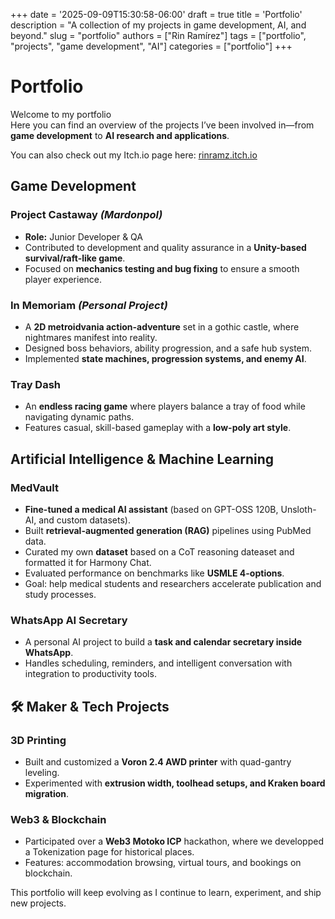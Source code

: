 +++
date = '2025-09-09T15:30:58-06:00'
draft = true
title = 'Portfolio'
description = "A collection of my projects in game development, AI, and beyond."
slug = "portfolio"
authors = ["Rin Ramírez"]
tags = ["portfolio", "projects", "game development", "AI"]
categories = ["portfolio"]
+++

# Portfolio

Welcome to my portfolio  
Here you can find an overview of the projects I’ve been involved in—from **game development** to **AI research and applications**.  

You can also check out my Itch.io page here: [rinramz.itch.io](https://rinramz.itch.io)

## Game Development

### Project Castaway *(Mardonpol)*
- **Role:** Junior Developer & QA  
- Contributed to development and quality assurance in a **Unity-based survival/raft-like game**.  
- Focused on **mechanics testing and bug fixing** to ensure a smooth player experience.  

### In Memoriam *(Personal Project)*
- A **2D metroidvania action-adventure** set in a gothic castle, where nightmares manifest into reality.  
- Designed boss behaviors, ability progression, and a safe hub system.  
- Implemented **state machines, progression systems, and enemy AI**.  

### Tray Dash
- An **endless racing game** where players balance a tray of food while navigating dynamic paths.  
- Features casual, skill-based gameplay with a **low-poly art style**.  

## Artificial Intelligence & Machine Learning

### MedVault
- **Fine-tuned a medical AI assistant** (based on GPT-OSS 120B, Unsloth-AI, and custom datasets).  
- Built **retrieval-augmented generation (RAG)** pipelines using PubMed data.  
- Curated my own **dataset** based on a CoT reasoning dateaset and formatted it for Harmony Chat.
- Evaluated performance on benchmarks like **USMLE 4-options**.  
- Goal: help medical students and researchers accelerate publication and study processes.

### WhatsApp AI Secretary
- A personal AI project to build a **task and calendar secretary inside WhatsApp**.  
- Handles scheduling, reminders, and intelligent conversation with integration to productivity tools.  

## 🛠️ Maker & Tech Projects

### 3D Printing 
- Built and customized a **Voron 2.4 AWD printer** with quad-gantry leveling.  
- Experimented with **extrusion width, toolhead setups, and Kraken board migration**.  

### Web3 & Blockchain
- Participated over a **Web3 Motoko ICP** hackathon, where we developped a Tokenization page for historical places. 
- Features: accommodation browsing, virtual tours, and bookings on blockchain.  

This portfolio will keep evolving as I continue to learn, experiment, and ship new projects. 
